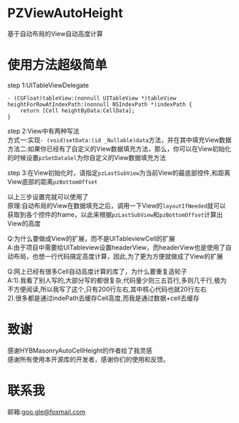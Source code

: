 # PZViewAutoHeight
基于自动布局的View自动高度计算

# 使用方法超级简单
step 1:UITableViewDelegate   
```object-c
- (CGFloat)tableView:(nonnull UITableView *)tableView heightForRowAtIndexPath:(nonnull NSIndexPath *)indexPath {
    return [Cell heightByData:CellData];
}
```
step 2:View中有两种写法    
方式一:实现`- (void)setData:(id _Nullable)data`方法，并在其中填充View数据    
方法二:如果你已经有了自定义的View数据填充方法，那么，你可以在View初始化的时候设置`pzSetDataSel`为你自定义的View数据填充方法

step 3:在View初始化时，请指定`pzLastSubView`为当前View的最底部控件,和距离View底部的距离`pzBottomOffset`

以上三步设置完就可以使用了     
原理:自动布局的View在数据填充之后，调用一下View的`layoutIfNeeded`就可以获取到各个控件的frame，以此来根据`pzLastSubView`和`pzBottomOffset`计算出View的高度


Q:为什么要做成View的扩展，而不是UITableviewCell的扩展      
A:由于项目中需要给UITableview设置headerView，而headerView也是使用了自动布局，也想一行代码搞定高度计算，因此,为了更为方便就做成了View的扩展


Q:网上已经有很多Cell自动高度计算的库了，为什么要重复造轮子       
A:1).我看了别人写的,大部分写的都很复杂,代码量少则三五百行,多则几千行,极为不方便阅读,所以我写了这个,只有200行左右,其中核心代码也就20行左右      
  2).很多都是通过indePath去缓存Cell高度,而我是通过数据+cell去缓存

# 致谢
感谢HYBMasonryAutoCellHeight的作者给了我灵感      
感谢所有使用本开源库的开发者，感谢你们的使用和反馈。

# 联系我
邮箱:goo.gle@foxmail.com
